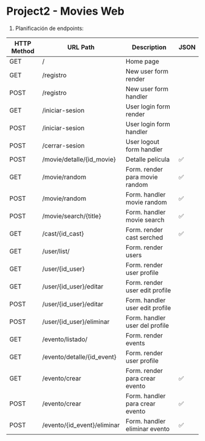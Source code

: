 # Project2 - Movies Web
1) Planificación de endpoints:


| HTTP Method | URL Path                    | Description                     | JSON |
| ------------| ------------------------    | ------------------------------- |------|
| GET         | /                           | Home page                       |      |
| GET         | /registro                   | New user form render            |      |
| POST        | /registro                   | New user form handler           |      |
| GET         | /iniciar-sesion             | User login form render          |      |
| POST        | /iniciar-sesion             | User login form handler         |      |
| POST        | /cerrar-sesion              | User logout form handler        |      |
| POST        | /movie/detalle/{id_movie}   | Detalle película                |  ✅  |
| GET         | /movie/random               | Form. render para movie random  |  ✅  |
| POST        | /movie/random               | Form. handler movie random      |  ✅  | 
| POST        | /movie/search/{title}       | Form. handler movie search      |  ✅  |
| GET         | /cast/{id_cast}             | Form. render cast serched       |  ✅  |
| GET         | /user/list/                 | Form. render users              |      |
| GET         | /user/{id_user}             | Form. render user profile       |      |
| GET         | /user/{id_user}/editar      | Form. render user edit profile  |      |
| POST        | /user/{id_user}/editar      | Form. handler user edit profile |      |
| POST        | /user/{id_user}/eliminar    | Form. handler user del profile  |      |
| GET         | /evento/listado/            | Form. render events             |      |
| GET         | /evento/detalle/{id_event}  | Form. render user profile       |      |
| GET         | /evento/crear               | Form. render para crear evento  |  ✅  |
| POST        | /evento/crear               | Form. handler para crear evento |  ✅  |
| POST        | /evento/{id_event}/eliminar | Form. handler eliminar evento   |  ✅  |






